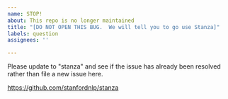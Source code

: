 ```yaml
---
name: STOP!
about: This repo is no longer maintained
title: "[DO NOT OPEN THIS BUG.  We will tell you to go use Stanza]"
labels: question
assignees: ''

---
```


Please update to "stanza" and see if the issue has already been resolved rather than file a new issue here.

https://github.com/stanfordnlp/stanza
